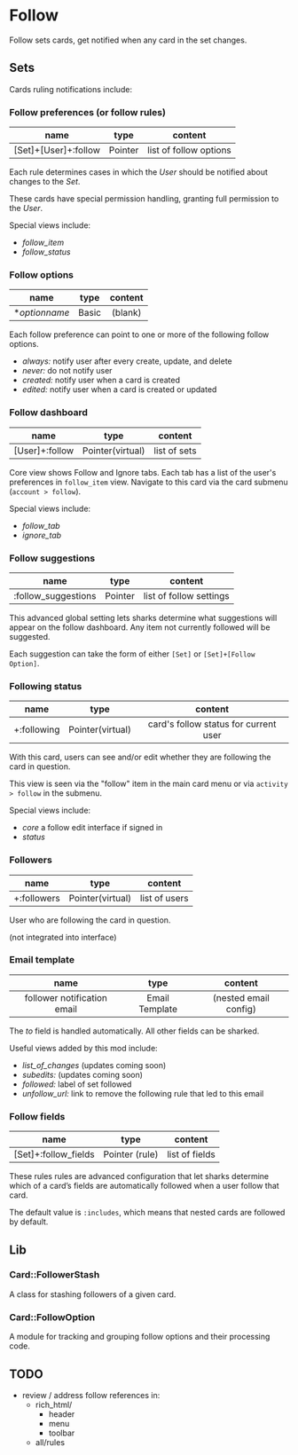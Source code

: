 # Follow

Follow sets cards, get notified when any card in the set changes.

## Sets

Cards ruling notifications include:

### Follow preferences (or follow rules)
| name | type | content |
|:----:|:----:|:-------:|
| [Set]+[User]+:follow | Pointer | list of follow options |

Each rule determines cases in which the _User_ should be notified about changes to the _Set_.

These cards have special permission handling, granting full permission to the _User_.

Special views include:
- _follow_item_
- _follow_status_

### Follow options
| name | type | content |
|:----:|:----:|:-------:|
| \*_optionname_| Basic | (blank) |

Each follow preference can point to one or more of the following follow options.

- _always:_ notify user after every create, update, and delete 
- _never:_ do not notify user
- _created:_ notify user when a card is created
- _edited:_ notify user when a card is created or updated

### Follow dashboard
| name | type | content |
|:----:|:----:|:-------:|
| [User]+:follow | Pointer(virtual) | list of sets |

Core view shows Follow and Ignore tabs.  Each tab has a list of the 
user's preferences in `follow_item` view. Navigate to this card via the
card submenu (`account > follow`).

Special views include:
- _follow_tab_
- _ignore_tab_

### Follow suggestions
| name | type | content |
|:----:|:----:|:-------:|
| :follow_suggestions | Pointer | list of follow settings |

This advanced global setting lets sharks determine what suggestions will appear on the
follow dashboard.  Any item not currently followed will be suggested.

Each suggestion can take the form of either `[Set]` or `[Set]+[Follow Option]`.

### Following status
| name | type | content |
|:----:|:----:|:-------:|
| +:following | Pointer(virtual) | card's follow status for current user |

With this card, users can see and/or edit whether they are following the 
card in question.

This view is seen via the "follow" item in the main card menu or via
`activity > follow` in the submenu.

Special views include:
- _core_ a follow edit interface if signed in
- _status_

### Followers
| name | type | content |
|:----:|:----:|:-------:|
| +:followers | Pointer(virtual) | list of users |

User who are following the card in question.

(not integrated into interface)

### Email template
| name | type | content |
|:----:|:----:|:-------:|
|follower notification email|Email Template|(nested email config)|

The _to_ field is handled automatically. All other fields can be sharked.

Useful views added by this mod include:

- _list_of_changes_ (updates coming soon)
- _subedits:_ (updates coming soon)
- _followed:_ label of set followed
- _unfollow_url:_ link to remove the following rule that led to this email

### Follow fields
| name | type | content |
|:----:|:----:|:-------:|
| [Set]+:follow_fields | Pointer (rule) | list of fields |

These rules rules are advanced configuration that let sharks determine which of a card’s fields
are automatically followed when a user follow that card.

The default value is `:includes`, which means that nested cards are followed by default.

## Lib

### Card::FollowerStash

A class for stashing followers of a given card.

### Card::FollowOption

A module for tracking and grouping follow options and their processing code.


## TODO
- review / address follow references in:
  - rich_html/
    - header
    - menu
    - toolbar
  - all/rules
  